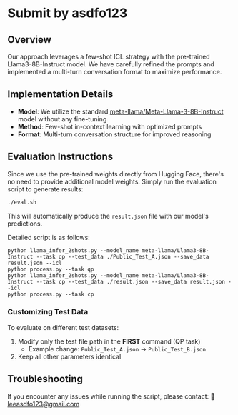 # Submit by asdfo123

## Overview

Our approach leverages a few-shot ICL strategy with the pre-trained Llama3-8B-Instruct model. We have carefully refined the prompts and implemented a multi-turn conversation format to maximize performance.

## Implementation Details

- **Model**: We utilize the standard [meta-llama/Meta-Llama-3-8B-Instruct](https://huggingface.co/meta-llama/Meta-Llama-3-8B-Instruct) model without any fine-tuning
- **Method**: Few-shot in-context learning with optimized prompts
- **Format**: Multi-turn conversation structure for improved reasoning

## Evaluation Instructions

Since we use the pre-trained weights directly from Hugging Face, there's no need to provide additional model weights. Simply run the evaluation script to generate results:

```bash
./eval.sh
```

This will automatically produce the `result.json` file with our model's predictions.

Detailed script is as follows:

```
python llama_infer_2shots.py --model_name meta-llama/Llama3-8B-Instruct --task qp --test_data ./Public_Test_A.json --save_data result.json --icl
python process.py --task qp
python llama_infer_2shots.py --model_name meta-llama/Llama3-8B-Instruct --task cp --test_data ./result.json --save_data result.json --icl
python process.py --task cp
```

### Customizing Test Data

To evaluate on different test datasets:

1. Modify only the test file path in the **FIRST** command (QP task)
    - Example change: `Public_Test_A.json` → `Public_Test_B.json`
2. Keep all other parameters identical


## Troubleshooting

If you encounter any issues while running the script, please contact:
📧 leeasdfo123@gmail.com

